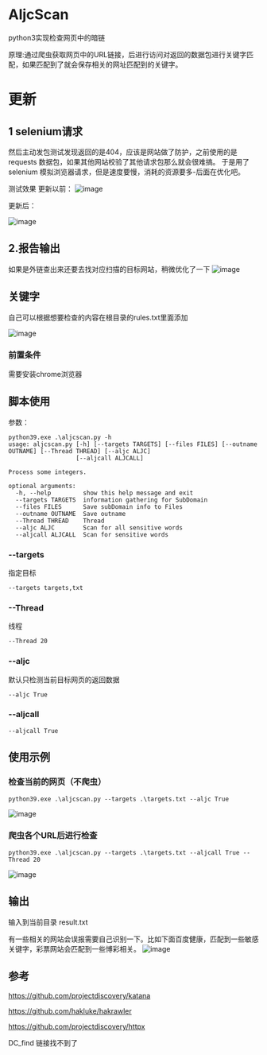 # AljcScan

python3实现检查网页中的暗链

原理:通过爬虫获取网页中的URL链接，后进行访问对返回的数据包进行关键字匹配，如果匹配到了就会保存相关的网址匹配到的关键字。

# 更新
## 1 selenium请求
然后主动发包测试发现返回的是404，应该是网站做了防护，之前使用的是requests 数据包，如果其他网站校验了其他请求包那么就会很难搞。
于是用了selenium 模拟浏览器请求，但是速度要慢，消耗的资源要多-后面在优化吧。

测试效果
更新以前：
![image](https://user-images.githubusercontent.com/118233720/204705116-b61d8525-f452-452a-ab65-2e278e98844f.png)

更新后：

![image](https://user-images.githubusercontent.com/118233720/204705103-56fae1bf-f87b-4e3f-bf6c-3e0434d48b08.png)

## 2.报告输出
如果是外链查出来还要去找对应扫描的目标网站，稍微优化了一下
![image](https://user-images.githubusercontent.com/118233720/204705091-a0c3688c-ba5f-4823-8e59-ccdfbd6d8708.png)

## 关键字

自己可以根据想要检查的内容在根目录的rules.txt里面添加

![image](https://user-images.githubusercontent.com/118233720/204189237-04028bf8-93d6-48d9-968a-02c92a48251b.png)


### 前置条件
需要安装chrome浏览器

## 脚本使用
参数：
```
python39.exe .\aljcscan.py -h
usage: aljcscan.py [-h] [--targets TARGETS] [--files FILES] [--outname OUTNAME] [--Thread THREAD] [--aljc ALJC]
                   [--aljcall ALJCALL]

Process some integers.

optional arguments:
  -h, --help         show this help message and exit
  --targets TARGETS  information gathering for SubDomain
  --files FILES      Save subDomain info to Files
  --outname OUTNAME  Save outname
  --Thread THREAD    Thread
  --aljc ALJC        Scan for all sensitive words
  --aljcall ALJCALL  Scan for sensitive words
```

### --targets 

指定目标

```
--targets targets,txt
```

### --Thread

线程

```
--Thread 20
```

### --aljc

默认只检测当前目标网页的返回数据

```
--aljc True
```

### --aljcall

```
--aljcall True
```

## 使用示例

### 检查当前的网页（不爬虫）

```
python39.exe .\aljcscan.py --targets .\targets.txt --aljc True
```
![image](https://user-images.githubusercontent.com/118233720/204189349-f5b995b4-7ce1-4cd5-9fd6-d0261294b0ef.png)



### 爬虫各个URL后进行检查

```
python39.exe .\aljcscan.py --targets .\targets.txt --aljcall True --Thread 20
```
![image](https://user-images.githubusercontent.com/118233720/204189370-3394e9c3-aaaa-41d2-9725-c0d90c66717f.png)


## 输出

输入到当前目录 result.txt

有一些相关的网站会误报需要自己识别一下。比如下面百度健康，匹配到一些敏感关键字，彩票网站会匹配到一些博彩相关。
![image](https://user-images.githubusercontent.com/118233720/204189385-f0b7363d-4600-4c34-85a2-4bf2f4b7f48e.png)


## 参考

https://github.com/projectdiscovery/katana

https://github.com/hakluke/hakrawler

https://github.com/projectdiscovery/httpx

DC_find 链接找不到了
